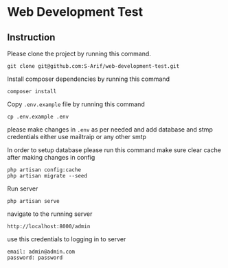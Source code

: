 <p align="center">
    <h1>Web Development Test</h1>
</p>

## Instruction

Please clone the project by running this command.

````
git clone git@github.com:S-Arif/web-development-test.git
````

Install composer dependencies by running this command

```$xslt
composer install
````

Copy `.env.example` file by running this command

```$xslt
cp .env.example .env
````

please make changes in `.env` as per needed and add database and stmp credentials either use mailtraip or any other smtp

In order to setup database please run this command make sure clear cache after making changes in config

```$xslt
php artisan config:cache
php artisan migrate --seed
```

Run server

```$xslt
php artisan serve
```

navigate to the running server

```$xslt
http://localhost:8000/admin
```

use this credentials to logging in to server

```$xslt
email: admin@admin.com
password: password
```
